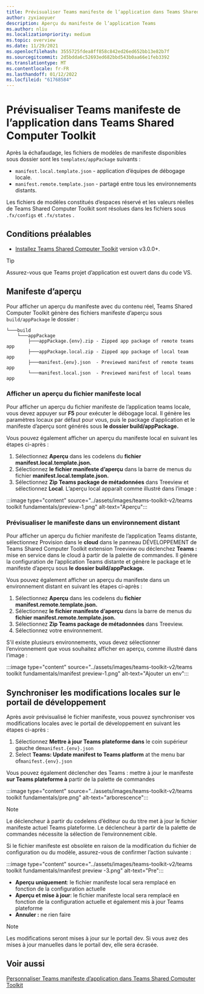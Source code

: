 ```yaml
---
title: Prévisualiser Teams manifeste de l’application dans Teams Shared Computer Toolkit
author: zyxiaoyuer
description: Aperçu du manifeste de l’application Teams
ms.author: nliu
ms.localizationpriority: medium
ms.topic: overview
ms.date: 11/29/2021
ms.openlocfilehash: 3555725fdea8ff858c842ed26ed652bb13e82b7f
ms.sourcegitcommit: 2d5bdda6c52693ed682bbd543b0aa66e1feb3392
ms.translationtype: MT
ms.contentlocale: fr-FR
ms.lasthandoff: 01/12/2022
ms.locfileid: "61768584"
---
```

# <a name="preview-teams-app-manifest-in-teams-toolkit"></a>Prévisualiser Teams manifeste de l’application dans Teams Shared Computer Toolkit

Après la échafaudage, les fichiers de modèles de manifeste disponibles sous dossier sont les `templates/appPackage` suivants :

- `manifest.local.template.json` - application d’équipes de débogage locale.
- `manifest.remote.template.json` - partagé entre tous les environnements distants.

Les fichiers de modèles constitués d’espaces réservé et les valeurs réelles de Teams Shared Computer Toolkit sont résolues dans les fichiers sous `.fx/configs` et `.fx/states` .

## <a name="prerequisite"></a>Conditions préalables

* [Installez Teams Shared Computer Toolkit](https://marketplace.visualstudio.com/items?itemName=TeamsDevApp.ms-teams-vscode-extension) version v3.0.0+.

> [!TIP]
> Assurez-vous que Teams projet d’application est ouvert dans du code VS.

## <a name="preview-manifest"></a>Manifeste d’aperçu

Pour afficher un aperçu du manifeste avec du contenu réel, Teams Shared Computer Toolkit génère des fichiers manifeste d’aperçu sous `build/appPackage` le dossier :

```text
└───build
    └───appPackage
        ├───appPackage.{env}.zip - Zipped app package of remote teams app
        ├───appPackage.local.zip - Zipped app package of local team app
        ├───manifest.{env}.json  - Previewed manifest of remote teams app
        └───manifest.local.json  - Previewed manifest of local teams app
```

### <a name="preview-local-manifest-file"></a>Afficher un aperçu du fichier manifeste local

Pour afficher un aperçu du fichier manifeste de l’application teams locale, vous devez appuyer sur **F5** pour exécuter le débogage local. Il génère les paramètres locaux par défaut pour vous, puis le package d’application et le manifeste d’aperçu sont générés sous **le dossier build/appPackage.**

Vous pouvez également afficher un aperçu du manifeste local en suivant les étapes ci-après :

1. Sélectionnez **Aperçu** dans les codelens du **fichier manifest.local.template.json.**
2. Sélectionnez **le fichier manifeste d’aperçu** dans la barre de menus du fichier **manifest.local.template.json.**
3. Sélectionnez **Zip Teams package de métadonnées** dans Treeview et sélectionnez **Local**.
L’aperçu local apparaît comme illustré dans l’image :

:::image type="content" source="../assets/images/teams-toolkit-v2/teams toolkit fundamentals/preview-1.png" alt-text="Aperçu":::

### <a name="preview-manifest-in-remote-environment"></a>Prévisualiser le manifeste dans un environnement distant

Pour afficher un aperçu du fichier manifeste de  l’application Teams distante, sélectionnez Provision dans le **cloud** dans le panneau DÉVELOPPEMENT de Teams Shared Computer Toolkit extension Treeview ou déclenchez **Teams :** mise en service dans le cloud à partir de la palette de commandes. Il génère la configuration de l’application Teams distante et génère le package et le manifeste d’aperçu sous **le dossier build/appPackage.**

Vous pouvez également afficher un aperçu du manifeste dans un environnement distant en suivant les étapes ci-après :

1. Sélectionnez **Aperçu** dans les codelens du **fichier manifest.remote.template.json.**
2. Sélectionnez **le fichier manifeste d’aperçu** dans la barre de menus du **fichier manifest.remote.template.json.**
3. Sélectionnez **Zip Teams package de métadonnées** dans Treeview.
4. Sélectionnez votre environnement.

S’il existe plusieurs environnements, vous devez sélectionner l’environnement que vous souhaitez afficher en aperçu, comme illustré dans l’image :

:::image type="content" source="../assets/images/teams-toolkit-v2/teams toolkit fundamentals/manifest preview-1.png" alt-text="Ajouter un env":::

## <a name="sync-local-changes-to-dev-portal"></a>Synchroniser les modifications locales sur le portail de développement

Après avoir prévisualisé le fichier manifeste, vous pouvez synchroniser vos modifications locales avec le portail de développement en suivant les étapes ci-après :

1.  Sélectionnez **Mettre à jour Teams plateforme dans** le coin supérieur gauche de`manifest.{env}.json`
2. Select **Teams: Update manifest to Teams platform** at the menu bar of`manifest.{env}.json`

 Vous pouvez également déclencher des Teams : mettre à jour le manifeste **sur Teams plateforme à** partir de la palette de commandes

   :::image type="content" source="../assets/images/teams-toolkit-v2/teams toolkit fundamentals/pre.png" alt-text="arborescence":::

> [!NOTE]
> Le déclencheur à partir  du codelens d’éditeur ou du titre met à jour le fichier manifeste actuel Teams plateforme. Le déclencheur à partir de la palette de commandes nécessite la sélection de l’environnement cible.

Si le fichier manifeste est obsolète en raison de la modification du fichier de configuration ou du modèle, assurez-vous de confirmer l’action suivante :

:::image type="content" source="../assets/images/teams-toolkit-v2/teams toolkit fundamentals/manifest preview -3.png" alt-text="Pre":::

- **Aperçu uniquement**: le fichier manifeste local sera remplacé en fonction de la configuration actuelle
- **Aperçu et mise à jour**: le fichier manifeste local sera remplacé en fonction de la configuration actuelle et également mis à jour Teams plateforme
- **Annuler :** ne rien faire

> [!NOTE]
> Les modifications seront mises à jour sur le portail dev. Si vous avez des mises à jour manuelles dans le portail dev, elle sera écrasée.

## <a name="see-also"></a>Voir aussi

[Personnaliser Teams manifeste d’application dans Teams Shared Computer Toolkit](TeamsFx-manifest-customization.md)
